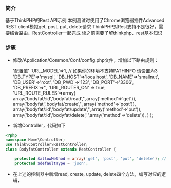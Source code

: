﻿###  简介
基于ThinkPHP的Rest API示例
本例测试时使用了Chrome浏览器插件Advanced REST client模拟get, post, put, delete请求
ThinkPHP对Rest支持不是很好，需要结合路由、RestController一起完成
读之前需要了解thinkphp、rest基本知识

### 步骤

- 修改/Application/Common/Conf/config.php文件，增加以下路由规则：


    <?php
    return array(
    	//'配置项'=>'配置值'
        'URL_MODEL'=>1, // 如果你的环境不支持PATHINFO 请设置为3
        'DB_TYPE'=>'mysql',
        'DB_HOST'=>'localhost',
        'DB_NAME'=>'smallnut',
        'DB_USER'=>'root',
        'DB_PWD'=>'123',
        'DB_PORT'=>'3306',
        'DB_PREFIX'=>'',

        'URL_ROUTER_ON'   => true,
        'URL_ROUTE_RULES'=>array(
            array('bodyfat/:id','bodyfat/read','',array('method'=>'get')),
            array('bodyfat','bodyfat/create','',array('method'=>'post')),
            array('bodyfat/:id','bodyfat/update','',array('method'=>'put')),
            array('bodyfat/:id','bodyfat/delete','',array('method'=>'delete')),
        )
    );
- 新增Controller，代码如下
```php
<?php
namespace Home\Controller;
use Think\Controller\RestController;
class BodyfatController extends RestController {

    protected $allowMethod = array('get', 'post', 'put', 'delete'); // REST允许的请求类型列表
    protected $defaultType = 'json';
```
- 在上述的控制器中新增read, create, update, delete四个方法，编写对应的逻辑，